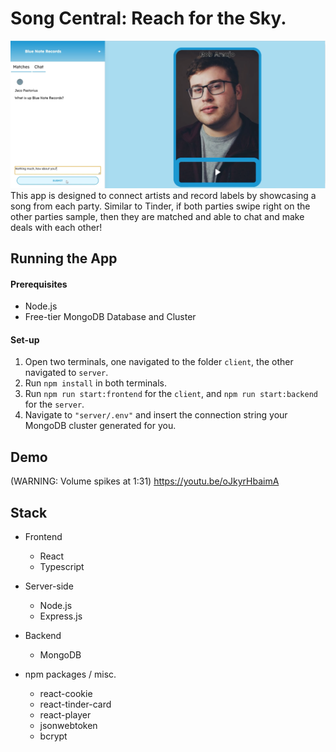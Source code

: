 # Song Central: Reach for the Sky.
![Picture](github-pic.png)
This app is designed to connect artists and record labels by showcasing a song from each party. Similar to Tinder, if both parties swipe right on the other parties sample, then they are matched and able to chat and make deals with each other!

## Running the App

#### Prerequisites
* Node.js
* Free-tier MongoDB Database and Cluster

#### Set-up
1. Open two terminals, one navigated to the folder `client`, the other navigated to `server`.
2. Run `npm install` in both terminals.
3. Run `npm run start:frontend` for the `client`, and `npm run start:backend` for the `server`. 
4. Navigate to `"server/.env"` and insert the connection string your MongoDB cluster generated for you.

## Demo
(WARNING: Volume spikes at 1:31)
https://youtu.be/oJkyrHbaimA

## Stack 
* Frontend
  * React
  * Typescript

* Server-side
  * Node.js
  * Express.js
* Backend
  * MongoDB
* npm packages / misc.
  * react-cookie
  * react-tinder-card
  * react-player  
  * jsonwebtoken
  * bcrypt




